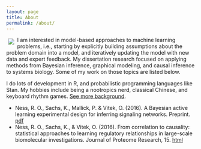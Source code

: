 ```yaml
---
layout: page
title: About
permalink: /about/
---
```


<img id="profilePic" src="https://robertness.github.io/assets/images/profile.png" align="left" style="padding:5px;">  I am interested in model-based approaches to machine learning problems, i.e., starting by explicitly building assumptions about the problem domain into a model, and iteratively updating the model with new data and expert feedback.  My dissertation research focused on applying methods from Bayesian inference, graphical modeling, and causal inference to systems biology.  Some of my work on those topics are listed below.

I do lots of development in R, and probabilistic programming languages like Stan.  My hobbies include being a nootropics nerd, classical Chinese, and keyboard rhythm games.  [See more background](https://www.linkedin.com/in/osazuwa).

* Ness, R. O., Sachs, K., Mallick, P. & Vitek, O. (2016). A Bayesian active learning experimental design for inferring signaling networks.  Preprint. [pdf](https://robertness.github.io/assets/manuscripts/bayes_active_learning.pdf)
* Ness, R. O., Sachs, K., & Vitek, O. (2016). From correlation to causality: statistical approaches to learning regulatory relationships in large-scale biomolecular investigations. Journal of Proteome Research, 15. [html](http://pubs.acs.org/doi/abs/10.1021/acs.jproteome.5b00911) 